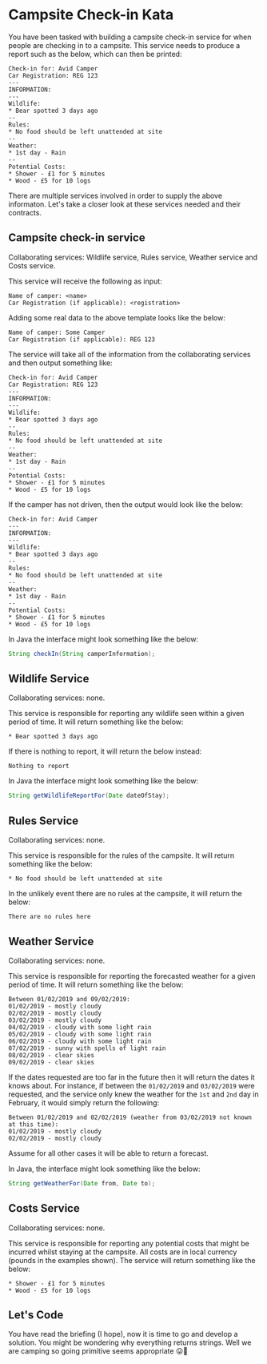 # Campsite Check-in Kata

You have been tasked with building a campsite check-in service for when people are checking in to a campsite. This service needs to produce a report such as the below, which can then be printed:

```
Check-in for: Avid Camper
Car Registration: REG 123
---
INFORMATION:
---
Wildlife:
* Bear spotted 3 days ago
--
Rules:
* No food should be left unattended at site
--
Weather:
* 1st day - Rain
--
Potential Costs:
* Shower - £1 for 5 minutes
* Wood - £5 for 10 logs
```

There are multiple services involved in order to supply the above informaton. Let's take a closer look at these services needed and their contracts.

## Campsite check-in service

Collaborating services: Wildlife service, Rules service, Weather service and Costs service.

This service will receive the following as input:

```
Name of camper: <name>
Car Registration (if applicable): <registration>
```

Adding some real data to the above template looks like the below:

```
Name of camper: Some Camper
Car Registration (if applicable): REG 123
```

The service will take all of the information from the collaborating services and then output something like:

```
Check-in for: Avid Camper
Car Registration: REG 123
---
INFORMATION:
---
Wildlife:
* Bear spotted 3 days ago
--
Rules:
* No food should be left unattended at site
--
Weather:
* 1st day - Rain
--
Potential Costs:
* Shower - £1 for 5 minutes
* Wood - £5 for 10 logs
```

If the camper has not driven, then the output would look like the below:

```
Check-in for: Avid Camper
---
INFORMATION:
---
Wildlife:
* Bear spotted 3 days ago
--
Rules:
* No food should be left unattended at site
--
Weather:
* 1st day - Rain
--
Potential Costs:
* Shower - £1 for 5 minutes
* Wood - £5 for 10 logs
```

In Java the interface might look something like the below:

```java
String checkIn(String camperInformation);
```

## Wildlife Service

Collaborating services: none.

This service is responsible for reporting any wildlife seen within a given period of time. It will return something like the below:

```
* Bear spotted 3 days ago
```

If there is nothing to report, it will return the below instead:

```
Nothing to report
```

In Java the interface might look something like the below:

```java
String getWildlifeReportFor(Date dateOfStay);
```

## Rules Service

Collaborating services: none.

This service is responsible for the rules of the campsite. It will return something like the below:

```
* No food should be left unattended at site
```

In the unlikely event there are no rules at the campsite, it will return the below:

```
There are no rules here
```

## Weather Service

Collaborating services: none.

This service is responsible for reporting the forecasted weather for a given period of time. It will return something like the below:

```
Between 01/02/2019 and 09/02/2019:
01/02/2019 - mostly cloudy
02/02/2019 - mostly cloudy
03/02/2019 - mostly cloudy
04/02/2019 - cloudy with some light rain
05/02/2019 - cloudy with some light rain
06/02/2019 - cloudy with some light rain
07/02/2019 - sunny with spells of light rain
08/02/2019 - clear skies
09/02/2019 - clear skies
```

If the dates requested are too far in the future then it will return the dates it knows about. For instance, if between the `01/02/2019` and `03/02/2019` were requested, and the service only knew the weather for the `1st` and `2nd` day in February, it would simply return the following:

```
Between 01/02/2019 and 02/02/2019 (weather from 03/02/2019 not known at this time):
01/02/2019 - mostly cloudy
02/02/2019 - mostly cloudy
```

Assume for all other cases it will be able to return a forecast.

In Java, the interface might look something like the below:

```java
String getWeatherFor(Date from, Date to);
```

## Costs Service

Collaborating services: none.

This service is responsible for reporting any potential costs that might be incurred whilst staying at the campsite. All costs are in local currency (pounds in the examples shown). The service will return something like the below:

```
* Shower - £1 for 5 minutes
* Wood - £5 for 10 logs
```

## Let's Code

You have read the briefing (I hope), now it is time to go and develop a solution. You might be wondering why everything returns strings. Well we are camping so going primitive seems appropriate :stuck_out_tongue::drum: